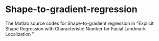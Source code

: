 # Shape-to-gradient-regression
The Matlab source codes for Shape-to-gradient regression in "Explicit Shape Regression with Characteristic Number for Facial Landmark Localization "

